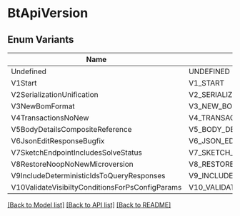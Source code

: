 # BtApiVersion

## Enum Variants

| Name | Value |
|---- | -----|
| Undefined | UNDEFINED |
| V1Start | V1_START |
| V2SerializationUnification | V2_SERIALIZATION_UNIFICATION |
| V3NewBomFormat | V3_NEW_BOM_FORMAT |
| V4TransactionsNoNew | V4_TRANSACTIONS_NO_NEW |
| V5BodyDetailsCompositeReference | V5_BODY_DETAILS_COMPOSITE_REFERENCE |
| V6JsonEditResponseBugfix | V6_JSON_EDIT_RESPONSE_BUGFIX |
| V7SketchEndpointIncludesSolveStatus | V7_SKETCH_ENDPOINT_INCLUDES_SOLVE_STATUS |
| V8RestoreNoopNoNewMicroversion | V8_RESTORE_NOOP_NO_NEW_MICROVERSION |
| V9IncludeDeterministicIdsToQueryResponses | V9_INCLUDE_DETERMINISTIC_IDS_TO_QUERY_RESPONSES |
| V10ValidateVisibiltyConditionsForPsConfigParams | V10_VALIDATE_VISIBILTY_CONDITIONS_FOR_PS_CONFIG_PARAMS |


[[Back to Model list]](../README.md#documentation-for-models) [[Back to API list]](../README.md#documentation-for-api-endpoints) [[Back to README]](../README.md)


